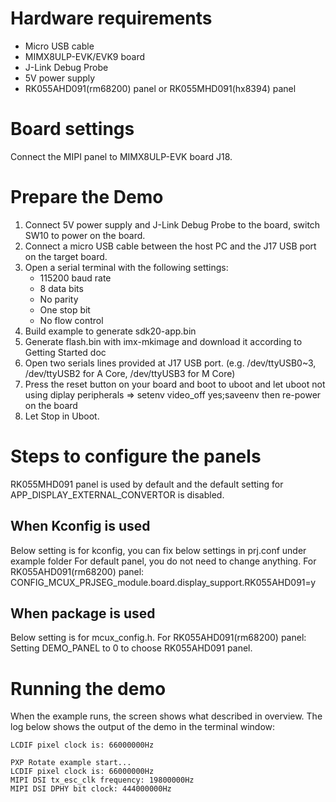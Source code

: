 Hardware requirements
=====================
- Micro USB cable
- MIMX8ULP-EVK/EVK9 board
- J-Link Debug Probe
- 5V power supply
- RK055AHD091(rm68200) panel or RK055MHD091(hx8394) panel

Board settings
============
Connect the MIPI panel to MIMX8ULP-EVK board J18.

Prepare the Demo
===============
1.  Connect 5V power supply and J-Link Debug Probe to the board, switch SW10 to power on the board.
2.  Connect a micro USB cable between the host PC and the J17 USB port on the target board.
3.  Open a serial terminal with the following settings:
    - 115200 baud rate
    - 8 data bits
    - No parity
    - One stop bit
    - No flow control
4.  Build example to generate sdk20-app.bin
5.  Generate flash.bin with imx-mkimage and download it according to Getting Started doc
6.  Open two serials lines provided at J17 USB port.
    (e.g. /dev/ttyUSB0~3, /dev/ttyUSB2 for A Core, /dev/ttyUSB3 for M Core)
7.  Press the reset button on your board and boot to uboot and let uboot not using diplay peripherals
    => setenv video_off yes;saveenv
    then re-power on the board
8.  Let Stop in Uboot.

Steps to configure the panels
===============
RK055MHD091 panel is used by default and the default setting for APP_DISPLAY_EXTERNAL_CONVERTOR is disabled.

When Kconfig is used
----------------
Below setting is for kconfig, you can fix below settings in prj.conf under example folder
For default panel, you do not need to change anything.
For RK055AHD091(rm68200) panel:
CONFIG_MCUX_PRJSEG_module.board.display_support.RK055AHD091=y

When package is used
----------------
Below setting is for mcux_config.h.
For RK055AHD091(rm68200) panel:
Setting DEMO_PANEL to 0 to choose RK055AHD091 panel.

Running the demo
================
When the example runs, the screen shows what described in overview.
The log below shows the output of the demo in the terminal window:
~~~~~~~~~~~~~~~~~~~~~~~~~~~~~~~~~~~
LCDIF pixel clock is: 66000000Hz

PXP Rotate example start...
LCDIF pixel clock is: 66000000Hz
MIPI DSI tx_esc_clk frequency: 19800000Hz
MIPI DSI DPHY bit clock: 444000000Hz
~~~~~~~~~~~~~~~~~~~~~~~~~~~~~~~~~~~
